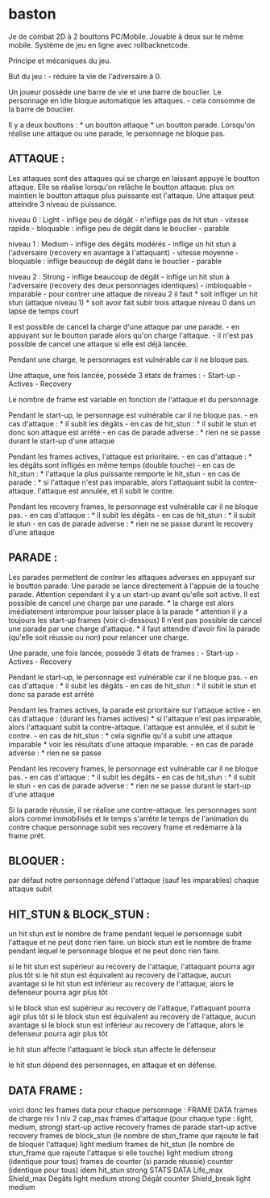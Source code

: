 # baston
Je de combat 2D à 2 bouttons PC/Mobile.
Jouable à deux sur le même mobile.
Système de jeu en ligne avec rollbacknetcode.

Principe et mécaniques du jeu.

But du jeu : 
	- réduire la vie de l'adversaire à 0.

Un joueur possède une barre de vie et une barre de bouclier.
Le personnage en idle bloque automatique les attaques.
	- cela consomme de la barre de bouclier.

Il y a deux bouttons :
	* un boutton attaque 
	* un boutton parade.
Lorsqu'on réalise une attaque ou une parade, le personnage ne bloque pas.

ATTAQUE :
---------
Les attaques sont des attaques qui se charge en laissant appuyé le boutton attaque.
Elle se réalise lorsqu'on relâche le boutton attaque.
plus on maintien le boutton attaque plus puissante est l'attaque.
Une attaque peut atteindre 3 niveau de puissance.

niveau 0 :	Light
	- inflige peu de dégât
	- n'inflige pas de hit stun
	- vitesse rapide
	- bloquable : inflige peu de dégât dans le bouclier
	- parable

niveau 1 :	Medium
	- inflige des dégâts modérés
	- inflige un hit stun à l'adversaire (recovery en avantage à l'attaquant)
	- vitesse moyenne
	- bloquable : inflige beaucoup de dégât dans le bouclier
	- parable

niveau 2 :	Strong
	- inflige beaucoup de dégât
	- inflige un hit stun à l'adversaire (recovery des deux personnages identiques)
	- imbloquable
	- imparable
	- pour contrer une attaque de niveau 2 il faut
		* soit infliger un hit stun (attaque niveau 1)
		* soit avoir fait subir trois attaque niveau 0 dans un lapse de temps court

Il est possible de cancel la charge d'une attaque par une parade.
	- en appuyant sur le boutton parade alors qu'on charge l'attaque.
	- il n'est pas possible de cancel une attaque si elle est déjà lancée.

Pendant une charge, le personnages est vulnérable car il ne bloque pas.

Une attaque, une fois lancée, possède 3 états de frames :
	- Start-up
	- Actives
	- Recovery

Le nombre de frame est variable en fonction de l'attaque et du personnage.

Pendant le start-up, le personnage est vulnérable car il ne bloque pas.
	- en cas d'attaque :
		* il subit les dégâts
	- en cas de hit_stun :
		* il subit le stun et donc son attaque est arrêté
	- en cas de parade adverse :
		* rien ne se passe durant le start-up d'une attaque

Pendant les frames actives, l'attaque est prioritaire.
	- en cas d'attaque :
		* les dégâts sont infligés en même temps (double touche)
	- en cas de hit_stun :
		* l'attaque la plus puissante remporte le hit_stun
	- en cas de parade :
		* si l'attaque n'est pas imparable, alors l'attaquant subit la contre-attaque.
			l'attaque est annulée, et il subit le contre.

Pendant les recovery frames, le personnage est vulnérable car il ne bloque pas.
	- en cas d'attaque :
		* il subit les dégâts
	- en cas de hit_stun :
		* il subit le stun
	- en cas de parade adverse :
		* rien ne se passe durant le recovery d'une attaque
		
PARADE :
--------
Les parades permettent de contrer les attaques adverses en appuyant sur le boutton parade.
Une parade se lance directement à l'appuie de la touche parade.
Attention cependant il y a un start-up avant qu'elle soit active.
Il est possible de cancel une charge par une parade.
	* la charge est alors imédiatement interompue pour laisser place à la parade
	* attention il y a toujours les start-up frames (voir ci-dessous)
Il n'est pas possible de cancel une parade par une charge d'attaque.
	* il faut attendre d'avoir fini la parade (qu'elle soit réussie ou non) pour relancer une charge.

Une parade, une fois lancée, possède 3 états de frames :
	- Start-up
	- Actives
	- Recovery

Pendant le start-up, le personnage est vulnérable car il ne bloque pas.
	- en cas d'attaque :
		* il subit les dégâts
	- en cas de hit_stun :
		* il subit le stun et donc sa parade est arrêté

Pendant les frames actives, la parade est prioritaire sur l'attaque active
	- en cas d'attaque : (durant les frames actives)
		* si l'attaque n'est pas imparable, alors l'attaquant subit la contre-attaque.
			l'attaque est annulée, et il subit le contre.
	- en cas de hit_stun :
		* cela signifie qu'il a subit une attaque imparable
		* voir les résultats d'une attaque imparable.
	- en cas de parade adverse :
		* rien ne se passe

Pendant les recovery frames, le personnage est vulnérable car il ne bloque pas.
	- en cas d'attaque :
		* il subit les dégâts
	- en cas de hit_stun :
		* il subit le stun
	- en cas de parade adverse :
		* rien ne se passe durant le start-up d'une attaque

Si la parade réussie, il se réalise une contre-attaque.
les personnages sont alors comme immobilisés et le temps s'arrête le temps de l'animation du contre
chaque personnage subit ses recovery frame et redémarre à la frame prêt.

BLOQUER :
---------
par défaut notre personnage défend l'attaque (sauf les imparables)
chaque attaque subit

HIT_STUN & BLOCK_STUN :
-----------------------

un hit stun est le nombre de frame pendant lequel le personnage subit l'attaque 
et ne peut donc rien faire.
un block stun est le nombre de frame pendant lequel le personnage bloque
et ne peut donc rien faire.

si le hit stun est supérieur au recovery de l'attaque, l'attaquant pourra agir plus tôt
si le hit stun est équivalent au recovery de l'attaque, aucun avantage
si le hit stun est inférieur au recovery de l'attaque, alors le defenseur pourra agir plus tôt

si le block stun est supérieur au recovery de l'attaque, l'attaquant pourra agir plus tôt
si le block stun est équivalent au recovery de l'attaque, aucun avantage
si le block stun est inférieur au recovery de l'attaque, alors le defenseur pourra agir plus tôt

le hit stun affecte l'attaquant
le block stun affecte le défenseur

le hit stun dépend des personnages, en attaque et en défense.

DATA FRAME :
------------

voici donc les frames data pour chaque personnage :
	FRAME DATA
		frames de charge
			niv 1
			niv 2
			cap_max
		frames d'attaque (pour chaque type : light, medium, strong)
			start-up
			active
			recovery
		frames de parade
			start-up
			active
			recovery
		frames de block_stun (le nombre de stun_frame que rajoute le fait de bloquer l'attaque)
			light
			medium
		frames de hit_stun (le nombre de stun_frame que rajoute l'attaque si elle touche)
			light
			medium
			strong (identique pour tous)
		frames de counter (si parade réussie)
			counter (identique pour tous) idem hit_stun strong
	STATS DATA
		Life_max
		Shield_max
		Dégâts
			light
			medium
			strong
		Dégât
			counter
		Shield_break
			light
			medium
		
